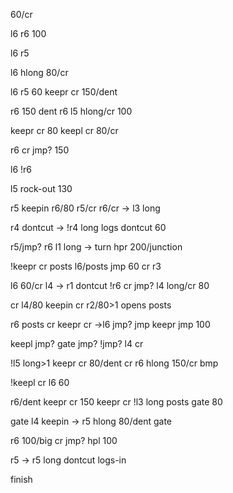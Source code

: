 60/cr

l6 r6 100

l6 r5 

l6 hlong 80/cr  

l6 r5 60 keepr cr 150/dent

r6 150 dent r6 l5 hlong/cr 100

keepr cr 80 keepl cr 80/cr

r6 cr jmp? 150

l6 !r6

l5 rock-out 130

r5 keepin r6/80 r5/cr r6/cr -> l3 long

r4 dontcut -> !r4 long logs dontcut 60

r5/jmp? r6 l1 long -> turn hpr 200/junction 

!keepr cr posts l6/posts jmp 60 cr r3

l6 60/cr l4 -> r1 dontcut !r6 cr jmp? l4 long/cr 80

cr l4/80 keepin cr r2/80>1 opens posts

r6 posts cr keepr cr ->l6 jmp? jmp keepr jmp 100 

keepl jmp? gate jmp? !jmp? l4 cr 

!l5 long>1 keepr cr 80/dent cr r6 hlong 150/cr bmp

!keepl cr l6 60

r6/dent keepr cr 150 keepr cr !l3 long posts gate 80 

gate l4 keepin -> r5 hlong 80/dent gate

r6 100/big cr jmp? hpl 100

r5 -> r5 long dontcut logs-in

finish


